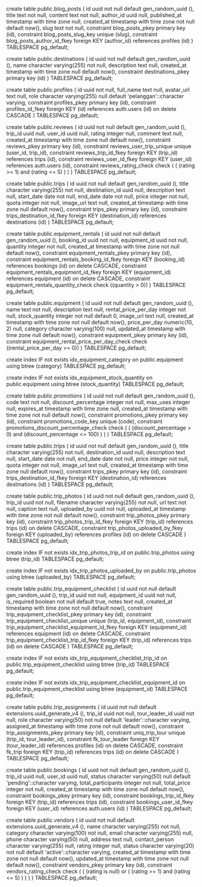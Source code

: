 

create table public.blog_posts (
  id uuid not null default gen_random_uuid (),
  title text not null,
  content text not null,
  author_id uuid null,
  published_at timestamp with time zone null,
  created_at timestamp with time zone not null default now(),
  slug text not null,
  constraint blog_posts_pkey primary key (id),
  constraint blog_posts_slug_key unique (slug),
  constraint blog_posts_author_id_fkey foreign KEY (author_id) references profiles (id)
) TABLESPACE pg_default;

create table public.destinations (
  id uuid not null default gen_random_uuid (),
  name character varying(255) not null,
  description text null,
  created_at timestamp with time zone null default now(),
  constraint destinations_pkey primary key (id)
) TABLESPACE pg_default;



create table public.profiles (
  id uuid not null,
  full_name text null,
  avatar_url text null,
  role character varying(255) null default 'pelanggan'::character varying,
  constraint profiles_pkey primary key (id),
  constraint profiles_id_fkey foreign KEY (id) references auth.users (id) on delete CASCADE
) TABLESPACE pg_default;



create table public.reviews (
  id uuid not null default gen_random_uuid (),
  trip_id uuid null,
  user_id uuid null,
  rating integer null,
  comment text null,
  created_at timestamp with time zone null default now(),
  constraint reviews_pkey primary key (id),
  constraint reviews_user_trip_unique unique (user_id, trip_id),
  constraint reviews_trip_id_fkey foreign KEY (trip_id) references trips (id),
  constraint reviews_user_id_fkey foreign KEY (user_id) references auth.users (id),
  constraint reviews_rating_check check (
    (
      (rating >= 1)
      and (rating <= 5)
    )
  )
) TABLESPACE pg_default;

create table public.trips (
  id uuid not null default gen_random_uuid (),
  title character varying(255) not null,
  destination_id uuid null,
  description text null,
  start_date date not null,
  end_date date not null,
  price integer not null,
  quota integer not null,
  image_url text null,
  created_at timestamp with time zone null default now(),
  constraint trips_pkey primary key (id),
  constraint trips_destination_id_fkey foreign KEY (destination_id) references destinations (id)
) TABLESPACE pg_default;

create table public.equipment_rentals (
  id uuid not null default gen_random_uuid (),
  booking_id uuid not null,
  equipment_id uuid not null,
  quantity integer not null,
  created_at timestamp with time zone not null default now(),
  constraint equipment_rentals_pkey primary key (id),
  constraint equipment_rentals_booking_id_fkey foreign KEY (booking_id) references bookings (id) on delete CASCADE,
  constraint equipment_rentals_equipment_id_fkey foreign KEY (equipment_id) references equipment (id) on delete CASCADE,
  constraint equipment_rentals_quantity_check check ((quantity > 0))
) TABLESPACE pg_default;







create table public.equipment (
  id uuid not null default gen_random_uuid (),
  name text not null,
  description text null,
  rental_price_per_day integer not null,
  stock_quantity integer not null default 0,
  image_url text null,
  created_at timestamp with time zone not null default now(),
  price_per_day numeric(10, 2) null,
  category character varying(100) null,
  updated_at timestamp with time zone null default now(),
  constraint equipment_pkey primary key (id),
  constraint equipment_rental_price_per_day_check check ((rental_price_per_day >= 0))
) TABLESPACE pg_default;

create index IF not exists idx_equipment_category on public.equipment using btree (category) TABLESPACE pg_default;

create index IF not exists idx_equipment_stock_quantity on public.equipment using btree (stock_quantity) TABLESPACE pg_default;



create table public.promotions (
  id uuid not null default gen_random_uuid (),
  code text not null,
  discount_percentage integer not null,
  max_uses integer null,
  expires_at timestamp with time zone null,
  created_at timestamp with time zone not null default now(),
  constraint promotions_pkey primary key (id),
  constraint promotions_code_key unique (code),
  constraint promotions_discount_percentage_check check (
    (
      (discount_percentage > 0)
      and (discount_percentage <= 100)
    )
  )
) TABLESPACE pg_default;



create table public.trips (
  id uuid not null default gen_random_uuid (),
  title character varying(255) not null,
  destination_id uuid null,
  description text null,
  start_date date not null,
  end_date date not null,
  price integer not null,
  quota integer not null,
  image_url text null,
  created_at timestamp with time zone null default now(),
  constraint trips_pkey primary key (id),
  constraint trips_destination_id_fkey foreign KEY (destination_id) references destinations (id)
) TABLESPACE pg_default;

create table public.trip_photos (
  id uuid not null default gen_random_uuid (),
  trip_id uuid not null,
  filename character varying(255) not null,
  url text not null,
  caption text null,
  uploaded_by uuid not null,
  uploaded_at timestamp with time zone not null default now(),
  constraint trip_photos_pkey primary key (id),
  constraint trip_photos_trip_id_fkey foreign KEY (trip_id) references trips (id) on delete CASCADE,
  constraint trip_photos_uploaded_by_fkey foreign KEY (uploaded_by) references profiles (id) on delete CASCADE
) TABLESPACE pg_default;

create index IF not exists idx_trip_photos_trip_id on public.trip_photos using btree (trip_id) TABLESPACE pg_default;

create index IF not exists idx_trip_photos_uploaded_by on public.trip_photos using btree (uploaded_by) TABLESPACE pg_default;

create table public.trip_equipment_checklist (
  id uuid not null default gen_random_uuid (),
  trip_id uuid not null,
  equipment_id uuid not null,
  is_required boolean not null default true,
  notes text null,
  created_at timestamp with time zone not null default now(),
  constraint trip_equipment_checklist_pkey primary key (id),
  constraint trip_equipment_checklist_unique unique (trip_id, equipment_id),
  constraint trip_equipment_checklist_equipment_id_fkey foreign KEY (equipment_id) references equipment (id) on delete CASCADE,
  constraint trip_equipment_checklist_trip_id_fkey foreign KEY (trip_id) references trips (id) on delete CASCADE
) TABLESPACE pg_default;

create index IF not exists idx_trip_equipment_checklist_trip_id on public.trip_equipment_checklist using btree (trip_id) TABLESPACE pg_default;

create index IF not exists idx_trip_equipment_checklist_equipment_id on public.trip_equipment_checklist using btree (equipment_id) TABLESPACE pg_default;

create table public.trip_assignments (
  id uuid not null default extensions.uuid_generate_v4 (),
  trip_id uuid not null,
  tour_leader_id uuid not null,
  role character varying(50) not null default 'leader'::character varying,
  assigned_at timestamp with time zone not null default now(),
  constraint trip_assignments_pkey primary key (id),
  constraint uniq_trip_tour unique (trip_id, tour_leader_id),
  constraint fk_tour_leader foreign KEY (tour_leader_id) references profiles (id) on delete CASCADE,
  constraint fk_trip foreign KEY (trip_id) references trips (id) on delete CASCADE
) TABLESPACE pg_default;

create table public.bookings (
  id uuid not null default gen_random_uuid (),
  trip_id uuid null,
  user_id uuid null,
  status character varying(50) null default 'pending'::character varying,
  total_participants integer not null,
  total_price integer not null,
  created_at timestamp with time zone null default now(),
  constraint bookings_pkey primary key (id),
  constraint bookings_trip_id_fkey foreign KEY (trip_id) references trips (id),
  constraint bookings_user_id_fkey foreign KEY (user_id) references auth.users (id)
) TABLESPACE pg_default;

create table public.vendors (
  id uuid not null default extensions.uuid_generate_v4 (),
  name character varying(255) not null,
  category character varying(100) not null,
  email character varying(255) null,
  phone character varying(50) null,
  address text null,
  contact_person character varying(255) null,
  rating integer null,
  status character varying(20) not null default 'active'::character varying,
  created_at timestamp with time zone not null default now(),
  updated_at timestamp with time zone not null default now(),
  constraint vendors_pkey primary key (id),
  constraint vendors_rating_check check (
    (
      (rating is null)
      or (
        (rating >= 1)
        and (rating <= 5)
      )
    )
  )
) TABLESPACE pg_default;